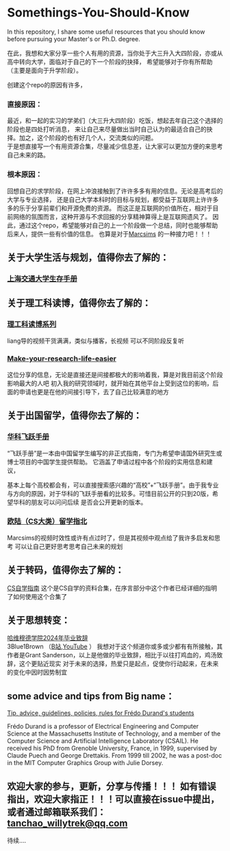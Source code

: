 # Somethings-You-Should-Know

In this repository, I share some useful resources that you should know before pursuing your Master's or Ph.D. degree.

在此，我想和大家分享一些个人有用的资源，当你处于大三升入大四阶段，亦或从高中转向大学，面临对于自己的下一个阶段的抉择，
希望能够对于你有所帮助（主要是面向于升学阶段）。

创建这个repo的原因有许多，

### 直接原因：

最近，和一起的实习的学弟们（大三升大四阶段）吃饭，想起去年自己这个选择的阶段也是四处打听消息，
来让自己来尽量做出当时自己认为的最适合自己的抉择。加之，这个阶段的也有好几个人，交流类似的问题。  
于是想直接写一个有用资源合集，尽量减少信息差，让大家可以更加方便的来思考自己未来的路。

### 根本原因：

回想自己的求学阶段，在网上冲浪接触到了许许多多有用的信息。无论是高考后的大学与专业选择，
还是自己大学本科时的目标与规划，都受益于互联网上许许多多的乐于分享前辈们和开源免费的资源。
而这正是互联网的价值所在，相对于目前网络的氛围而言，这种开源与不求回报的分享精神算得上是互联网遗风了。
因此，通过这个repo，希望能够对自己的上一个阶段做一个总结，同时也能够帮助后来人，提供一些有价值的信息。
也算是对于[Marcsims](https://space.bilibili.com/194560/channel/collectiondetail?sid=649049)
的一种接力吧！！！

## 关于大学生活与规划，值得你去了解的：

### [上海交通大学生存手册](https://survivesjtu.gitbook.io/survivesjtumanual)

## 关于理工科读博，值得你去了解的：

### [理工科读博系列](https://space.bilibili.com/1824039534/channel/collectiondetail?sid=745425)

liang导的视频干货满满，类似与播客，长视频
可以不同阶段反复听

### [Make-your-research-life-easier](https://github.com/zhaoguangyuan123/Make-your-research-life-easier)

这位分享的信息，无论是直接还是间接都极大的影响着我，算是对我目前这个阶段影响最大的人吧
初入我的研究领域时，就开始在其他平台上受到这位的影响，后面的申请也更是在他的间接引导下，去了自己比较满意的地方

## 关于出国留学，值得你去了解的：

### [华科飞跃手册](https://hust-feiyue.github.io/)

“飞跃手册”是一本由中国留学生编写的非正式指南，专门为希望申请国外研究生或博士项目的中国学生提供帮助。
它涵盖了申请过程中各个阶段的实用信息和建议，  

基本上每个高校都会有，可以直接搜索感兴趣的“高校”+“飞跃手册”。由于我专业与方向的原因，对于华科的飞跃手册看的比较多。可惜目前公开的只到20版，希望华科的朋友可以问问后续
是否会公开更新的版本。


### [欧陆（CS大类）留学指北](https://space.bilibili.com/194560/channel/collectiondetail?sid=649049)

Marcsims的视频时效性或许有点过时了，但是其视频中观点给了我许多启发和思考
可以让自己更好思考思考自己未来的规划

## 关于转码，值得你去了解的：

[CS自学指南](https://csdiy.wiki/)
这个是CS自学的资料合集，在序言部分中这个作者已经详细的指明了如何使用这个合集了

## 关于思想转变：

[哈维穆德学院2024年毕业致辞](https://www.bilibili.com/video/BV1nZ421W7HS/?spm_id_from=333.1007.top_right_bar_window_history.content.click&vd_source=be20c3e2a56a68eef76e68f6d73c2f81)  
3Blue1Brown （[B站](https://space.bilibili.com/88461692),[YouTube](https://www.youtube.com/@3blue1brown) ）
我想对于这个频道你或多或少都有有所接触，其作者是Grant Sanderson，以上是他做的毕业致辞，相比于以往打鸡血的，鸡汤致辞，这个更贴近现实
对于未来的选择，热爱只是起点，促使你行动起来，在未来的变化中因时因势制宜

## some advice and tips from Big name：

[Tip, advice, guidelines, policies, rules for Frédo Durand's students](https://people.csail.mit.edu/fredo/student-manual.html)

Frédo Durand is a professor of Electrical Engineering and Computer Science at the Massachusetts Institute of Technology,
and a member of the Computer Science and Artificial Intelligence Laboratory (CSAIL). He received his PhD from Grenoble
University, France, in 1999, supervised by Claude Puech and George Drettakis. From 1999 till 2002, he was a post-doc in
the MIT Computer Graphics Group with Julie Dorsey.

## 欢迎大家的参与，更新，分享与传播！！！ 如有错误指出，欢迎大家指正！！！可以直接在issue中提出，或者通过邮箱联系我们：tanchao_willytrek@qq.com

待续....

